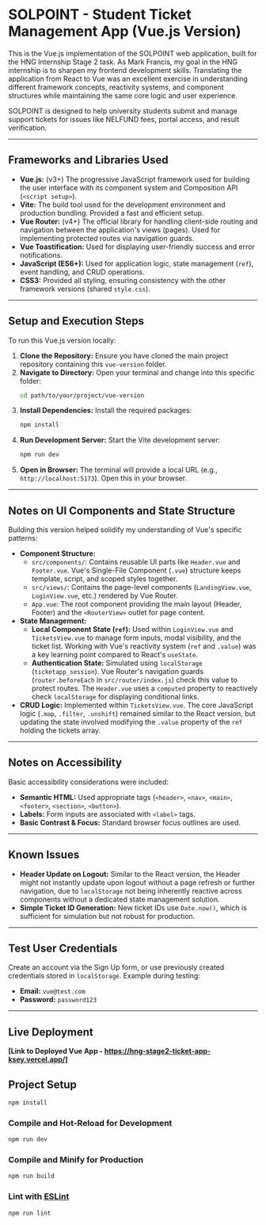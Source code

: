 # SOLPOINT - Student Ticket Management App (Vue.js Version)

This is the Vue.js implementation of the SOLPOINT web application, built for the HNG Internship Stage 2 task. As Mark Francis, my goal in the HNG internship is to sharpen my frontend development skills. Translating the application from React to Vue was an excellent exercise in understanding different framework concepts, reactivity systems, and component structures while maintaining the same core logic and user experience.

SOLPOINT is designed to help university students submit and manage support tickets for issues like NELFUND fees, portal access, and result verification.

---

## Frameworks and Libraries Used

- **Vue.js:** (v3+) The progressive JavaScript framework used for building the user interface with its component system and Composition API (`<script setup>`).
- **Vite:** The build tool used for the development environment and production bundling. Provided a fast and efficient setup.
- **Vue Router:** (v4+) The official library for handling client-side routing and navigation between the application's views (pages). Used for implementing protected routes via navigation guards.
- **Vue Toastification:** Used for displaying user-friendly success and error notifications.
- **JavaScript (ES6+):** Used for application logic, state management (`ref`), event handling, and CRUD operations.
- **CSS3:** Provided all styling, ensuring consistency with the other framework versions (shared `style.css`).

---

## Setup and Execution Steps

To run this Vue.js version locally:

1.  **Clone the Repository:** Ensure you have cloned the main project repository containing this `vue-version` folder.
2.  **Navigate to Directory:** Open your terminal and change into this specific folder:
    ```bash
    cd path/to/your/project/vue-version
    ```
3.  **Install Dependencies:** Install the required packages:
    ```bash
    npm install
    ```
4.  **Run Development Server:** Start the Vite development server:
    ```bash
    npm run dev
    ```
5.  **Open in Browser:** The terminal will provide a local URL (e.g., `http://localhost:5173`). Open this in your browser.

---

## Notes on UI Components and State Structure

Building this version helped solidify my understanding of Vue's specific patterns:

- **Component Structure:**
  - `src/components/`: Contains reusable UI parts like `Header.vue` and `Footer.vue`. Vue's Single-File Component (`.vue`) structure keeps template, script, and scoped styles together.
  - `src/views/`: Contains the page-level components (`LandingView.vue`, `LoginView.vue`, etc.) rendered by Vue Router.
  - `App.vue`: The root component providing the main layout (Header, Footer) and the `<RouterView>` outlet for page content.
- **State Management:**
  - **Local Component State (`ref`):** Used within `LoginView.vue` and `TicketsView.vue` to manage form inputs, modal visibility, and the ticket list. Working with Vue's reactivity system (`ref` and `.value`) was a key learning point compared to React's `useState`.
  - **Authentication State:** Simulated using `localStorage` (`ticketapp_session`). Vue Router's navigation guards (`router.beforeEach` in `src/router/index.js`) check this value to protect routes. The `Header.vue` uses a `computed` property to reactively check `localStorage` for displaying conditional links.
- **CRUD Logic:** Implemented within `TicketsView.vue`. The core JavaScript logic (`.map`, `.filter`, `.unshift`) remained similar to the React version, but updating the state involved modifying the `.value` property of the `ref` holding the tickets array.

---

## Notes on Accessibility

Basic accessibility considerations were included:

- **Semantic HTML:** Used appropriate tags (`<header>`, `<nav>`, `<main>`, `<footer>`, `<section>`, `<button>`).
- **Labels:** Form inputs are associated with `<label>` tags.
- **Basic Contrast & Focus:** Standard browser focus outlines are used.

---

## Known Issues

- **Header Update on Logout:** Similar to the React version, the Header might not instantly update upon logout without a page refresh or further navigation, due to `localStorage` not being inherently reactive across components without a dedicated state management solution.
- **Simple Ticket ID Generation:** New ticket IDs use `Date.now()`, which is sufficient for simulation but not robust for production.

---

## Test User Credentials

Create an account via the Sign Up form, or use previously created credentials stored in `localStorage`. Example during testing:

- **Email:** `vue@test.com`
- **Password:** `password123`

---

## Live Deployment

**[Link to Deployed Vue App - https://hng-stage2-ticket-app-ksey.vercel.app/]**

## Project Setup

```sh
npm install
```

### Compile and Hot-Reload for Development

```sh
npm run dev
```

### Compile and Minify for Production

```sh
npm run build
```

### Lint with [ESLint](https://eslint.org/)

```sh
npm run lint
```
